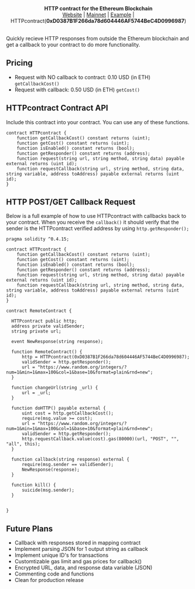 <p align="center">
    <b>HTTP contract for the Ethereum Blockchain</b><br>
  <a href="https://github.com/hunterlong/ether-http">Website</a> |
  <a href="https://etherscan.io/address/0xD0387B1F266da78d604446AF5744BeC4D0996987">Mainnet</a> |
  <a href="#http-postget-callback-request">Example</a> |
  <br>
  HTTPcontract(<b>0xD0387B1F266da78d604446AF5744BeC4D0996987</b>)
  <br><br>
</p>

Quickly recieve HTTP responses from outside the Ethereum blockchain and get a callback to your contract to do more functionality. 

## Pricing
- Request with NO callback to contract: 0.10 USD (in ETH) `getCallbackCost()`
- Request with callback: 0.50 USD (in ETH) `getCost()`

## HTTPcontract Contract API
Include this contract into your contract. You can use any of these functions.
```
contract HTTPcontract {
    function getCallbackCost() constant returns (uint);
    function getCost() constant returns (uint);
    function isEnabled() constant returns (bool);
    function getResponder() constant returns (address);
    function request(string url, string method, string data) payable external returns (uint id);
    function requestCallback(string url, string method, string data, string variable, address toAddress) payable external returns (uint id);
}
```


## HTTP POST/GET Callback Request
Below is a full example of how to use HTTPcontract with callbacks back to your contract. When you receive the `callback()` it should verify that the sender is the HTTPcontract verified address by using `http.getResponder();`
```
pragma solidity ^0.4.15;

contract HTTPcontract {
    function getCallbackCost() constant returns (uint);
    function getCost() constant returns (uint);
    function isEnabled() constant returns (bool);
    function getResponder() constant returns (address);
    function request(string url, string method, string data) payable external returns (uint id);
    function requestCallback(string url, string method, string data, string variable, address toAddress) payable external returns (uint id);
}

contract RemoteContract {
    
  HTTPcontract public http;
  address private validSender;
  string private url;

  event NewResponse(string response);

  function RemoteContract() {
      http = HTTPcontract(0xD0387B1F266da78d604446AF5744BeC4D0996987);
      validSender = http.getResponder();
      url = "https://www.random.org/integers/?num=1&min=1&max=100&col=1&base=10&format=plain&rnd=new";
  }

  function changeUrl(string _url) {
      url = _url;
  }

  function doHTTP() payable external {
      uint cost = http.getCallbackCost();
      require(msg.value >= cost);
      url = "https://www.random.org/integers/?num=1&min=1&max=100&col=1&base=10&format=plain&rnd=new";
      validSender = http.getResponder();
      http.requestCallback.value(cost).gas(80000)(url, "POST", "", "all", this);
  }

  function callback(string response) external {
      require(msg.sender == validSender);
      NewResponse(response);
  }

  function kill() {
      suicide(msg.sender);
  }
    
    
}

```

## Future Plans
- Callback with responses stored in mapping contract
- Implement parsing JSON for 1 output string as callback
- Implement unique ID's for transactions
- Customtizable gas limit and gas prices for callback()
- Encrypted URL, data, and response data variable (JSON)
- Commenting code and functions
- Clean for production release
